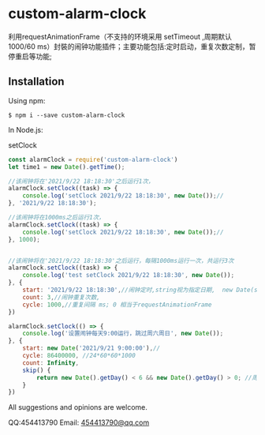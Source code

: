 # custom-alarm-clock

利用requestAnimationFrame（不支持的环境采用 setTimeout ,周期默认 1000/60 ms）封裝的闹钟功能插件；主要功能包括:定时启动，重复次数定制，暂停重启等功能;

## Installation

Using npm:

```shell
$ npm i --save custom-alarm-clock
```

In Node.js:


setClock

```js
const alarmClock = require('custom-alarm-clock') 
let time1 = new Date().getTime();

//该闹钟将在'2021/9/22 18:18:30'之后运行1次，
alarmClock.setClock((task) => {
    console.log('setClock 2021/9/22 18:18:30', new Date());//
}, '2021/9/22 18:18:30');

//该闹钟将在1000ms之后运行1次，
alarmClock.setClock((task) => {
    console.log('setClock 2021/9/22 18:18:30', new Date());//
}, 1000);


//该闹钟将在'2021/9/22 18:18:30'之后运行，每隔1000ms运行一次，共运行3次
alarmClock.setClock((task) => {
    console.log('test setClock 2021/9/22 18:18:30', new Date());
}, {
    start: '2021/9/22 18:18:30',//闹钟定时,string视为指定日期,  new Date(start)，number视作延迟 start ms
    count: 3,//闹钟重复次数,
    cycle: 1000,//重复间隔 ms; 0 相当于requestAnimationFrame
})

alarmClock.setClock(() => {
    console.log('设置闹钟每天9:00运行，跳过周六周日', new Date());
}, {
    start: new Date('2021/9/21 9:00:00'),//
    cycle: 86400000, //24*60*60*1000
    count: Infinity,
    skip() {
        return new Date().getDay() < 6 && new Date().getDay() > 0; //周六周日跳过
    }
})
```


All suggestions and opinions are welcome. 

QQ:454413790
Email: 454413790@qq.com
